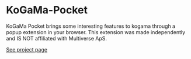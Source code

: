 # KoGaMa-Pocket
KoGaMa Pocket brings some interesting features to kogama through a popup extension in your browser. This extension was made independently and IS NOT affiliated with Multiverse ApS.

[See project page](https://mblithium.github.io/KoGaMa-Pocket/)
